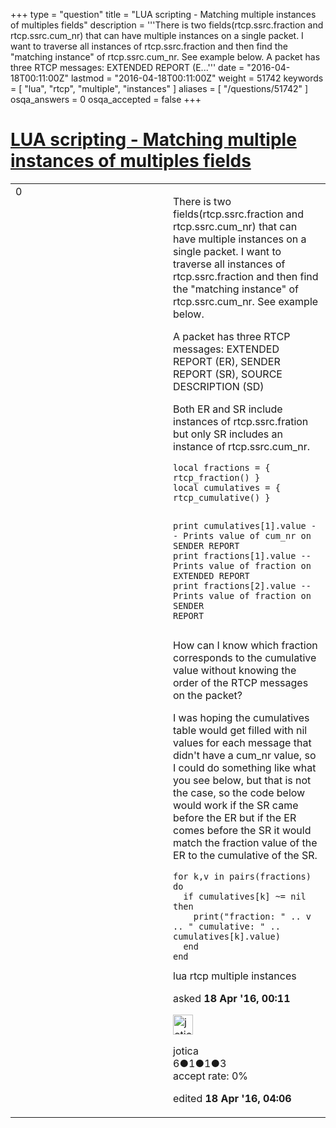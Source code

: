 +++
type = "question"
title = "LUA scripting - Matching multiple instances of multiples fields"
description = '''There is two fields(rtcp.ssrc.fraction and rtcp.ssrc.cum_nr) that can have multiple instances on a single packet. I want to traverse all instances of rtcp.ssrc.fraction and then find the &quot;matching instance&quot; of rtcp.ssrc.cum_nr. See example below.  A packet has three RTCP messages: EXTENDED REPORT (E...'''
date = "2016-04-18T00:11:00Z"
lastmod = "2016-04-18T00:11:00Z"
weight = 51742
keywords = [ "lua", "rtcp", "multiple", "instances" ]
aliases = [ "/questions/51742" ]
osqa_answers = 0
osqa_accepted = false
+++

<div class="headNormal">

# [LUA scripting - Matching multiple instances of multiples fields](/questions/51742/lua-scripting-matching-multiple-instances-of-multiples-fields)

</div>

<div id="main-body">

<div id="askform">

<table id="question-table" style="width:100%;"><colgroup><col style="width: 50%" /><col style="width: 50%" /></colgroup><tbody><tr class="odd"><td style="width: 30px; vertical-align: top"><div class="vote-buttons"><span id="post-51742-upvote" class="ajax-command post-vote up" rel="nofollow" title="I like this post (click again to cancel)"> </span><div id="post-51742-score" class="post-score" title="current number of votes">0</div><span id="post-51742-downvote" class="ajax-command post-vote down" rel="nofollow" title="I dont like this post (click again to cancel)"> </span> <span id="favorite-mark" class="ajax-command favorite-mark" rel="nofollow" title="mark/unmark this question as favorite (click again to cancel)"> </span><div id="favorite-count" class="favorite-count"></div></div></td><td><div id="item-right"><div class="question-body"><p>There is two fields(rtcp.ssrc.fraction and rtcp.ssrc.cum_nr) that can have multiple instances on a single packet. I want to traverse all instances of rtcp.ssrc.fraction and then find the "matching instance" of rtcp.ssrc.cum_nr. See example below.</p><p>A packet has three RTCP messages: EXTENDED REPORT (ER), SENDER REPORT (SR), SOURCE DESCRIPTION (SD)</p><p>Both ER and SR include instances of rtcp.ssrc.fration but only SR includes an instance of rtcp.ssrc.cum_nr.</p><pre><code>local fractions = { rtcp_fraction() }                                
local cumulatives = { rtcp_cumulative() }

print cumulatives[1].value -- Prints value of cum_nr on SENDER REPORT 
print fractions[1].value -- Prints value of fraction on EXTENDED REPORT
print fractions[2].value -- Prints value of fraction on SENDER REPORT</code></pre><p>How can I know which fraction corresponds to the cumulative value without knowing the order of the RTCP messages on the packet?</p><p>I was hoping the cumulatives table would get filled with nil values for each message that didn't have a cum_nr value, so I could do something like what you see below, but that is not the case, so the code below would work if the SR came before the ER but if the ER comes before the SR it would match the fraction value of the ER to the cumulative of the SR.<br />
</p><pre><code>for k,v in pairs(fractions) do 
  if cumulatives[k] ~= nil then 
    print(&quot;fraction: &quot; .. v .. &quot; cumulative: &quot; .. cumulatives[k].value)
  end
end</code></pre></div><div id="question-tags" class="tags-container tags"><span class="post-tag tag-link-lua" rel="tag" title="see questions tagged &#39;lua&#39;">lua</span> <span class="post-tag tag-link-rtcp" rel="tag" title="see questions tagged &#39;rtcp&#39;">rtcp</span> <span class="post-tag tag-link-multiple" rel="tag" title="see questions tagged &#39;multiple&#39;">multiple</span> <span class="post-tag tag-link-instances" rel="tag" title="see questions tagged &#39;instances&#39;">instances</span></div><div id="question-controls" class="post-controls"></div><div class="post-update-info-container"><div class="post-update-info post-update-info-user"><p>asked <strong>18 Apr '16, 00:11</strong></p><img src="https://secure.gravatar.com/avatar/af707492ea742ab35070019afc45e174?s=32&amp;d=identicon&amp;r=g" class="gravatar" width="32" height="32" alt="jotica&#39;s gravatar image" /><p><span>jotica</span><br />
<span class="score" title="6 reputation points">6</span><span title="1 badges"><span class="badge1">●</span><span class="badgecount">1</span></span><span title="1 badges"><span class="silver">●</span><span class="badgecount">1</span></span><span title="3 badges"><span class="bronze">●</span><span class="badgecount">3</span></span><br />
<span class="accept_rate" title="Rate of the user&#39;s accepted answers">accept rate:</span> <span title="jotica has no accepted answers">0%</span> </br></p></div><div class="post-update-info post-update-info-edited"><p><span> edited <strong>18 Apr '16, 04:06</strong> </span></p></div></div><div id="comments-container-51742" class="comments-container"></div><div id="comment-tools-51742" class="comment-tools"></div><div class="clear"></div><div id="comment-51742-form-container" class="comment-form-container"></div><div class="clear"></div></div></td></tr></tbody></table>

</div>

</div>

